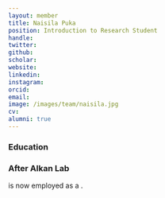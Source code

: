 ```yaml
---
layout: member
title: Naisila Puka
position: Introduction to Research Student
handle: 
twitter:
github: 
scholar: 
website: 
linkedin: 
instagram:
orcid: 
email: 
image: /images/team/naisila.jpg
cv: 
alumni: true
---
```


### Education

### After Alkan Lab
 is now employed as a .
